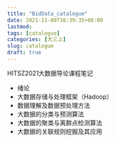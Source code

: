 ```yaml
---
title: "BidData_catalogue"
date: 2021-11-08T16:39:35+08:00
lastmod:
tags: [catalogue]
categories: [大三上]
slug: catalogue
draft: true
---
```

HITSZ2021大数据导论课程笔记
* 绪论
* 大数据存储与处理框架（Hadoop）
* 数据理解及数据预处理方法
* 大数据的分类与预测算法
* 大数据的聚类与离群点检测算法
* 大数据的关联规则挖掘及其应用


